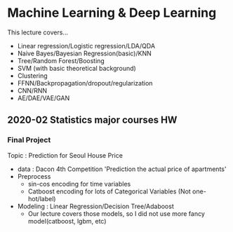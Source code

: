 # Machine Learning & Deep Learning

This lecture covers...

- Linear regression/Logistic regression/LDA/QDA
- Naive Bayes/Bayesian Regression(basic)/KNN
- Tree/Random Forest/Boosting
- SVM (with basic theoretical background)
- Clustering
- FFNN/Backpropagation/dropout/regularization
- CNN/RNN
- AE/DAE/VAE/GAN

## 2020-02 Statistics major courses HW

### Final Project

Topic : Prediction for Seoul House Price

- data : Dacon 4th Competition 'Prediction the actual price of apartments'
- Preprocess 
  - sin-cos encoding for time variables
  - Catboost encoding for lots of Categorical Variables (Not one-hot/label)
- Modeling : Linear Regression/Decision Tree/Adaboost
  - Our lecture covers those models, so I did not use more fancy model(catboost, lgbm, etc)
